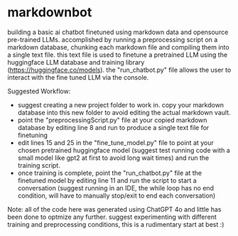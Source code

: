 # markdownbot
building a basic ai chatbot finetuned using markdown data and opensource pre-trained LLMs. 
accomplished by running a preprocessing script on a markdown database, chunking each markdown file and compiling them into a single text file. 
this text file is used to finetune a pretrained LLM using the huggingface LLM database and training library (https://huggingface.co/models).
the "run_chatbot.py" file allows the user to interact with the fine tuned LLM via the console.

Suggested Workflow:
 - suggest creating a new project folder to work in. copy your markdown database into this new folder to avoid editing the actual markdown vault.
 - point the "preprocessingScript.py" file at your copied markdown database by editing line 8 and run to produce a single text file for finetuning
 - edit lines 15 and 25 in the "fine_tune_model.py" file to point at your chosen pretrained huggingface model (suggest test running code with a small model like gpt2 at first to avoid long wait times) and run the training script.
 - once training is complete, point the "run_chatbot.py" file at the finetuned model by editing line 11 and run the script to start a conversation (suggest running in an IDE, the while loop has no end condition, will have to manually stop/exit to end each conversation)

Note: all of the code here was generated using ChatGPT 4o and little has been done to optmize any further. suggest experimenting with different training and preprocessing conditions, this is a rudimentary start at best :)  

